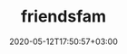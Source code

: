 ---
title: "friendsfam"
date: 2020-05-12T17:50:57+03:00
draft: false
description: 
layout: "single"
type: "friendsfam"
url: /friendsfamily
---